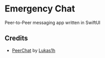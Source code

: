 #  Emergency Chat
Peer-to-Peer messaging app written in SwiftUI

## Credits
- [PeerChat](https://github.com/Lukas1h/PeerChat) by [Lukas1h](https://github.com/Lukas1h)
